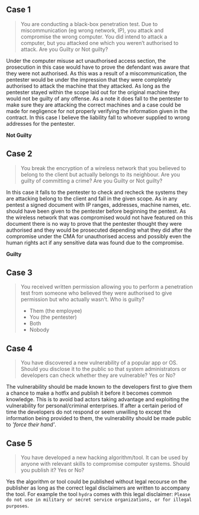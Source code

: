 ## Case 1

>  You are conducting a black-box penetration test. Due to miscommunication (eg wrong network, IP), you attack and compromise the wrong computer. You did intend to attack a computer, but you attacked one which you weren’t authorised to attack.
>  Are you Guilty or Not guilty?

Under the computer misuse act unauthorised access section, the prosecution in this case would have to prove the defendant was aware that they were not authorised. As this was a result of a miscommunication, the pentester would be under the impression that they were completely authorised to attack the machine that they attacked. As long as the pentester stayed within the scope laid out for the original machine they would not be guilty of any offense. As a note it does fall to the pentester to make sure they are attacking the correct machines and a case could be made for negligence for not properly verifying the information given in the contract. In this case I believe the liability fall to whoever supplied to wrong addresses for the pentester.

**Not Guilty**

## Case 2

 >  You break the encryption of a wireless network that you believed to belong to the client but actually belongs to its neighbour. Are you guilty of committing a crime?
 >  Are you Guilty or Not guilty?

In this case it falls to the pentester to check and recheck the systems they are attacking belong to the client and fall in the given scope. As in any pentest a signed document with IP ranges, addresses, machine names, etc. should have been given to the pentester before beginning the pentest. As the wireless network that was compromised would not have featured on this document there is no way to prove that the pentester thought they were authorised and they would be prosecuted depending what they did after the compromise under the CMA for unauthorised access and possibly even the human rights act if any sensitive data was found due to the compromise.

**Guilty**

## Case 3

> You received written permission allowing you to perform a penetration test from someone who believed they were authorised to give permission but who actually wasn’t. Who is guilty?
>  -	Them (the employee)
>  -	You (the pentester)
>  -	Both
>  -	Nobody



## Case 4
> You have discovered a new vulnerability of a popular app or OS. Should you disclose it to the public so that system administrators or developers can check whether they are vulnerable?
> Yes or No?

The vulnerability should be made known to the developers first to give them a chance to make a hotfix and publish it before it becomes common knowledge. This is to avoid bad actors taking advantage and exploiting the vulnerability for personal/criminal enterprises. If after a certain period of time the developers do not respond or seem unwilling to except the information being provided to them, the vulnerability should be made public to *'force their hand'*.

## Case 5

> You have developed a new hacking algorithm/tool. It can be used by anyone with relevant skills to compromise computer systems. Should you publish it?
> Yes or No?

Yes the algorithm or tool could be published without legal recourse on the publisher as long as the correct legal disclaimers are written to accompany the tool. For example the tool `hydra` comes with this legal disclaimer: `Please do not use in military or secret service organizations, or for illegal purposes`.